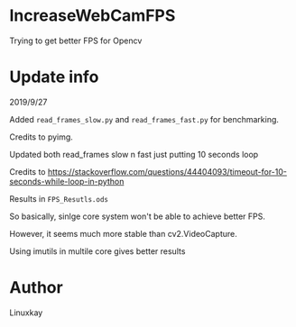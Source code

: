 # IncreaseWebCamFPS
Trying to get better FPS for Opencv

# Update info

2019/9/27 

Added `read_frames_slow.py` and `read_frames_fast.py` for benchmarking.

Credits to pyimg.

Updated both read_frames slow n fast just putting 10 seconds loop

Credits to https://stackoverflow.com/questions/44404093/timeout-for-10-seconds-while-loop-in-python

Results in `FPS_Resutls.ods`

So basically, sinlge core system won't be able to achieve better FPS.

However, it seems much more stable than cv2.VideoCapture.

Using imutils in multile core gives better results

# Author

Linuxkay
